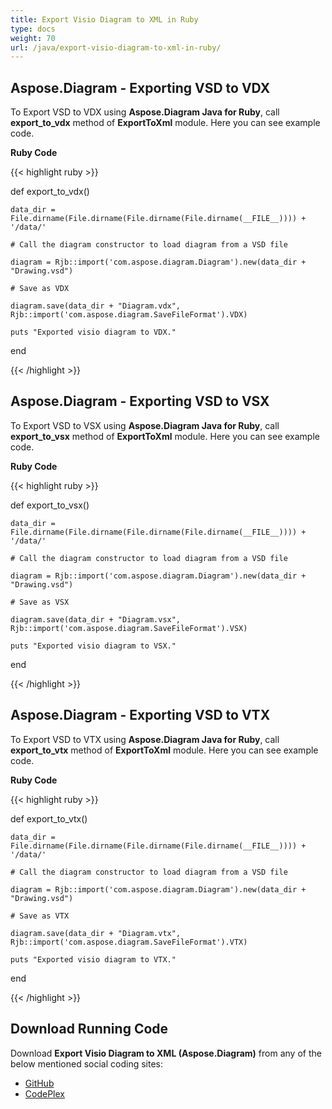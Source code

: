 ```yaml
---
title: Export Visio Diagram to XML in Ruby
type: docs
weight: 70
url: /java/export-visio-diagram-to-xml-in-ruby/
---
```


## **Aspose.Diagram - Exporting VSD to VDX**
To Export VSD to VDX using **Aspose.Diagram Java for Ruby**, call **export_to_vdx** method of **ExportToXml** module. Here you can see example code.

**Ruby Code**

{{< highlight ruby >}}

 def export_to_vdx()

    data_dir = File.dirname(File.dirname(File.dirname(File.dirname(__FILE__)))) + '/data/'

    # Call the diagram constructor to load diagram from a VSD file

    diagram = Rjb::import('com.aspose.diagram.Diagram').new(data_dir + "Drawing.vsd")

    # Save as VDX

    diagram.save(data_dir + "Diagram.vdx", Rjb::import('com.aspose.diagram.SaveFileFormat').VDX)

    puts "Exported visio diagram to VDX."

end

{{< /highlight >}}
## **Aspose.Diagram - Exporting VSD to VSX**
To Export VSD to VSX using **Aspose.Diagram Java for Ruby**, call **export_to_vsx** method of **ExportToXml** module. Here you can see example code.

**Ruby Code**

{{< highlight ruby >}}

 def export_to_vsx()

    data_dir = File.dirname(File.dirname(File.dirname(File.dirname(__FILE__)))) + '/data/'

    # Call the diagram constructor to load diagram from a VSD file

    diagram = Rjb::import('com.aspose.diagram.Diagram').new(data_dir + "Drawing.vsd")

    # Save as VSX

    diagram.save(data_dir + "Diagram.vsx", Rjb::import('com.aspose.diagram.SaveFileFormat').VSX)

    puts "Exported visio diagram to VSX."

end

{{< /highlight >}}
## **Aspose.Diagram - Exporting VSD to VTX**
To Export VSD to VTX using **Aspose.Diagram Java for Ruby**, call **export_to_vtx** method of **ExportToXml** module. Here you can see example code.

**Ruby Code**

{{< highlight ruby >}}

 def export_to_vtx()

    data_dir = File.dirname(File.dirname(File.dirname(File.dirname(__FILE__)))) + '/data/'

    # Call the diagram constructor to load diagram from a VSD file

    diagram = Rjb::import('com.aspose.diagram.Diagram').new(data_dir + "Drawing.vsd")

    # Save as VTX

    diagram.save(data_dir + "Diagram.vtx", Rjb::import('com.aspose.diagram.SaveFileFormat').VTX)

    puts "Exported visio diagram to VTX."

end

{{< /highlight >}}
## **Download Running Code**
Download **Export Visio Diagram to XML (Aspose.Diagram)** from any of the below mentioned social coding sites:

- [GitHub](https://github.com/asposediagram/Aspose.Diagram-for-Java/blob/master/Plugins/Aspose_Diagram_Java_for_Ruby/lib/asposediagramjava/Export/exporttoxml.rb)
- [CodePlex](https://asposediagramjavaruby.codeplex.com/SourceControl/latest#lib/asposediagramjava/Export/exporttoxml.rb)
